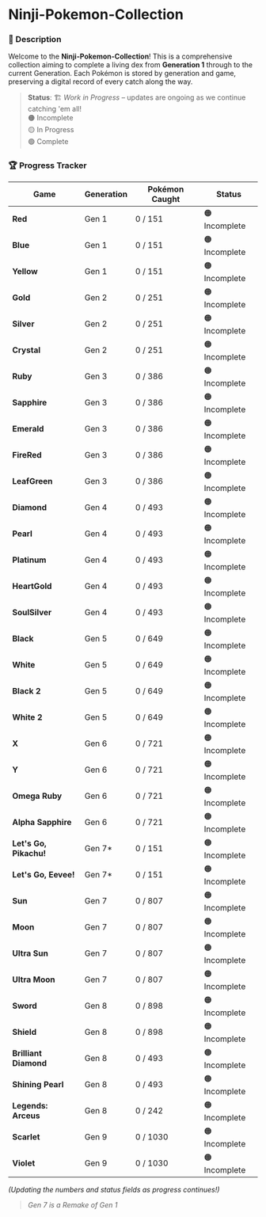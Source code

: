 # Ninji-Pokemon-Collection

### 📜 Description
Welcome to the **Ninji-Pokemon-Collection**! This is a comprehensive collection aiming to complete a living dex from **Generation 1** through to the current Generation. Each Pokémon is stored by generation and game, preserving a digital record of every catch along the way.

> **Status**: 🏗️ *Work in Progress* – updates are ongoing as we continue catching 'em all!  
> 🟠 Incomplete  
> 🟡 In Progress  
> 🟢 Complete  

### 🏆 Progress Tracker

| Game                   | Generation | Pokémon Caught | Status        |
|------------------------|------------|----------------|---------------|
| **Red**                | Gen 1      | 0 / 151        | 🟠 Incomplete  |
| **Blue**               | Gen 1      | 0 / 151        | 🟠 Incomplete  |
| **Yellow**             | Gen 1      | 0 / 151        | 🟠 Incomplete  |
| **Gold**               | Gen 2      | 0 / 251        | 🟠 Incomplete  |
| **Silver**             | Gen 2      | 0 / 251        | 🟠 Incomplete  |
| **Crystal**            | Gen 2      | 0 / 251        | 🟠 Incomplete  |
| **Ruby**               | Gen 3      | 0 / 386        | 🟠 Incomplete  |
| **Sapphire**           | Gen 3      | 0 / 386        | 🟠 Incomplete  |
| **Emerald**            | Gen 3      | 0 / 386        | 🟠 Incomplete  |
| **FireRed**            | Gen 3      | 0 / 386        | 🟠 Incomplete  |
| **LeafGreen**          | Gen 3      | 0 / 386        | 🟠 Incomplete  |
| **Diamond**            | Gen 4      | 0 / 493        | 🟠 Incomplete  |
| **Pearl**              | Gen 4      | 0 / 493        | 🟠 Incomplete  |
| **Platinum**           | Gen 4      | 0 / 493        | 🟠 Incomplete  |
| **HeartGold**          | Gen 4      | 0 / 493        | 🟠 Incomplete  |
| **SoulSilver**         | Gen 4      | 0 / 493        | 🟠 Incomplete  |
| **Black**              | Gen 5      | 0 / 649        | 🟠 Incomplete  |
| **White**              | Gen 5      | 0 / 649        | 🟠 Incomplete  |
| **Black 2**            | Gen 5      | 0 / 649        | 🟠 Incomplete  |
| **White 2**            | Gen 5      | 0 / 649        | 🟠 Incomplete  |
| **X**                  | Gen 6      | 0 / 721        | 🟠 Incomplete  |
| **Y**                  | Gen 6      | 0 / 721        | 🟠 Incomplete  |
| **Omega Ruby**         | Gen 6      | 0 / 721        | 🟠 Incomplete  |
| **Alpha Sapphire**     | Gen 6      | 0 / 721        | 🟠 Incomplete  |
| **Let's Go, Pikachu!** | Gen 7*     | 0 / 151        | 🟠 Incomplete  |
| **Let's Go, Eevee!**   | Gen 7*     | 0 / 151        | 🟠 Incomplete  |
| **Sun**                | Gen 7      | 0 / 807        | 🟠 Incomplete  |
| **Moon**               | Gen 7      | 0 / 807        | 🟠 Incomplete  |
| **Ultra Sun**          | Gen 7      | 0 / 807        | 🟠 Incomplete  |
| **Ultra Moon**         | Gen 7      | 0 / 807        | 🟠 Incomplete  |
| **Sword**              | Gen 8      | 0 / 898        | 🟠 Incomplete  |
| **Shield**             | Gen 8      | 0 / 898        | 🟠 Incomplete  |
| **Brilliant Diamond**  | Gen 8      | 0 / 493        | 🟠 Incomplete  |
| **Shining Pearl**      | Gen 8      | 0 / 493        | 🟠 Incomplete  |
| **Legends: Arceus**    | Gen 8      | 0 / 242        | 🟠 Incomplete  |
| **Scarlet**            | Gen 9      | 0 / 1030       | 🟠 Incomplete  |
| **Violet**             | Gen 9      | 0 / 1030       | 🟠 Incomplete  |

*(Updating the numbers and status fields as progress continues!)*  
> *Gen 7 is a Remake of Gen 1*
